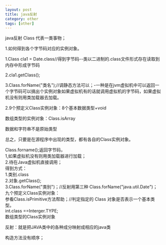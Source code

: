 ```yaml
---
layout: post
title: java反射
category: other
tags: [other]
---
```

java反射 Class 代表一类事物；

1.如何得到各个字节码对应的实例对象。

1.Class cla1 = Date.class//得到字节码--类以二进制的.class文件形式存在读取到内存中形成字节码

2.cla1.getClass();

3.Class.forName("类名");//调静态方法可以；-一种是在jvm虚拟机中可以返回一个字节码可以搞出个实例对象如果虚拟机有的话就调用虚拟机的字节码，如果虚拟机没有则用类加载器去加载。

2.9个预定义Class实例对象：8个基本数据类型+void


数组类型的实例对象：Class.isArray

数据和字符串不是原始类型

总之，只要是在源程序中出现的类型，都有各自的Class实例对象。



Class.forname();返回字节码，<br/>
1,如果虚拟机没有则用类加载器进行加载；<br/>
2.待在Java虚拟机直接调用；<br/>
得到方式：<br/>
1.类别.class<br/>
2.对象.getClass();<br/>
3.Class.forName("类别")；//反射用第三种 Class.forName("java.util.Date")；<br/>
九个预定义Class实例对象：<br/>
参看Class.isPrimitive方法帮助；//判定指定的 Class 对象是否表示一个基本类型。<br/>
int.class ==Interger.TYPE;<br/>
数组类型的Class实例对象 <br/>

反射：就是把JAVA类中的各种成分映射成相应的java类

构造方法没有顺序；